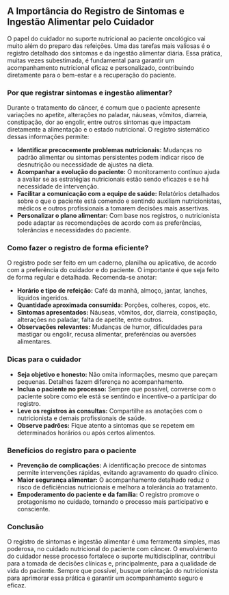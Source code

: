 
## A Importância do Registro de Sintomas e Ingestão Alimentar pelo Cuidador

O papel do cuidador no suporte nutricional ao paciente oncológico vai muito além do preparo das refeições. Uma das tarefas mais valiosas é o registro detalhado dos sintomas e da ingestão alimentar diária. Essa prática, muitas vezes subestimada, é fundamental para garantir um acompanhamento nutricional eficaz e personalizado, contribuindo diretamente para o bem-estar e a recuperação do paciente.

### Por que registrar sintomas e ingestão alimentar?

Durante o tratamento do câncer, é comum que o paciente apresente variações no apetite, alterações no paladar, náuseas, vômitos, diarreia, constipação, dor ao engolir, entre outros sintomas que impactam diretamente a alimentação e o estado nutricional. O registro sistemático dessas informações permite:

- **Identificar precocemente problemas nutricionais:** Mudanças no padrão alimentar ou sintomas persistentes podem indicar risco de desnutrição ou necessidade de ajustes na dieta.
- **Acompanhar a evolução do paciente:** O monitoramento contínuo ajuda a avaliar se as estratégias nutricionais estão sendo eficazes e se há necessidade de intervenção.
- **Facilitar a comunicação com a equipe de saúde:** Relatórios detalhados sobre o que o paciente está comendo e sentindo auxiliam nutricionistas, médicos e outros profissionais a tomarem decisões mais assertivas.
- **Personalizar o plano alimentar:** Com base nos registros, o nutricionista pode adaptar as recomendações de acordo com as preferências, tolerâncias e necessidades do paciente.

### Como fazer o registro de forma eficiente?

O registro pode ser feito em um caderno, planilha ou aplicativo, de acordo com a preferência do cuidador e do paciente. O importante é que seja feito de forma regular e detalhada. Recomenda-se anotar:

- **Horário e tipo de refeição:** Café da manhã, almoço, jantar, lanches, líquidos ingeridos.
- **Quantidade aproximada consumida:** Porções, colheres, copos, etc.
- **Sintomas apresentados:** Náuseas, vômitos, dor, diarreia, constipação, alterações no paladar, falta de apetite, entre outros.
- **Observações relevantes:** Mudanças de humor, dificuldades para mastigar ou engolir, recusa alimentar, preferências ou aversões alimentares.

### Dicas para o cuidador

- **Seja objetivo e honesto:** Não omita informações, mesmo que pareçam pequenas. Detalhes fazem diferença no acompanhamento.
- **Inclua o paciente no processo:** Sempre que possível, converse com o paciente sobre como ele está se sentindo e incentive-o a participar do registro.
- **Leve os registros às consultas:** Compartilhe as anotações com o nutricionista e demais profissionais de saúde.
- **Observe padrões:** Fique atento a sintomas que se repetem em determinados horários ou após certos alimentos.

### Benefícios do registro para o paciente

- **Prevenção de complicações:** A identificação precoce de sintomas permite intervenções rápidas, evitando agravamento do quadro clínico.
- **Maior segurança alimentar:** O acompanhamento detalhado reduz o risco de deficiências nutricionais e melhora a tolerância ao tratamento.
- **Empoderamento do paciente e da família:** O registro promove o protagonismo no cuidado, tornando o processo mais participativo e consciente.

### Conclusão

O registro de sintomas e ingestão alimentar é uma ferramenta simples, mas poderosa, no cuidado nutricional do paciente com câncer. O envolvimento do cuidador nesse processo fortalece o suporte multidisciplinar, contribui para a tomada de decisões clínicas e, principalmente, para a qualidade de vida do paciente. Sempre que possível, busque orientação do nutricionista para aprimorar essa prática e garantir um acompanhamento seguro e eficaz.
```
